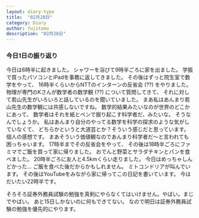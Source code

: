 ```yaml
---
layout: diary-type
title:  "02月28日"
category: Diary
author: Yujitomo
description: "02月28日"
---
```




### 今日1日の振り返り

今日は6時半に起きました。
シャワーを浴びて9時半ごろに家を出ました。
学振で買ったパソコンとiPadを事務に返してきました。
その後はずっと院生室で数学をやって、
16時半くらいからNTTのインターンの反省会 (??) をやりました。
物理が専門のKさんが数学者の数学観 (??) について質問してきて、
それに対して若山先生がいろいろと話しているのを聞いていました。
まあ私はあんまり若山先生の数学観には共感しないですね。
数学的結果みたいなのが世界のどこかにあって、
数学者はそれを紙とペンで掘り起こす科学者だ、みたいな。
そうなんでしょうか。
私はあんまり自分のやってる数学を科学の探求のような気がしていなくて、
どちらかというと大道芸とか？そういう感じだと思っています。
個人の感想です。
まあそういう価値観なのであんまり科学者だ〜と言われても困っちゃいます。
17時半までその反省会をやって、
その後は18時半ごろにファミマでご飯を買って家に帰りました。
おでんと野菜とサラダチキンとパンを食べました。
20時半ごろに友人と4.5kmくらい走りました。
今日はめっちゃしんどかった... ご飯を食べた後だからかもしれません。
ミトコンドリアが叫んでいます。
その後はYouTubeをみながら家に帰ってこの日記を書いています。
今はだいたい22時半です。

そろそろ証券外務員試験の勉強を真剣にやらなくてはいけません。やばい。まじでやばい。
あと15日しかないのに何もできてない。
なので明日は証券外務員試験の勉強を優先的にやります。
